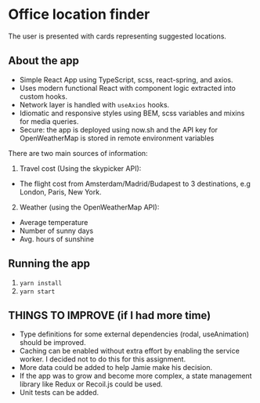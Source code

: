 # Office location finder

The user is presented with cards representing suggested locations.

## About the app

- Simple React App using TypeScript, scss, react-spring, and axios.
- Uses modern functional React with component logic extracted into custom hooks.
- Network layer is handled with `useAxios` hooks.
- Idiomatic and responsive styles using BEM, scss variables and mixins for media queries.
- Secure: the app is deployed using now.sh and the API key for OpenWeatherMap is stored in remote environment variables

There are two main sources of information:

1. Travel cost (Using the skypicker API):

- The flight cost from Amsterdam/Madrid/Budapest to 3 destinations, e.g London, Paris, New York.

2. Weather (using the OpenWeatherMap API):

- Average temperature
- Number of sunny days
- Avg. hours of sunshine

## Running the app
1. `yarn install`
2. `yarn start`


## THINGS TO IMPROVE (if I had more time)

- Type definitions for some external dependencies (rodal, useAnimation) should be improved.
- Caching can be enabled without extra effort by enabling the service worker. I decided not to do this for this assignment.
- More data could be added to help Jamie make his decision.
- If the app was to grow and become more complex, a state management library like Redux or Recoil.js could be used.
- Unit tests can be added.
